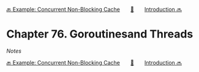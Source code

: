 [🔙 Example: Concurrent Non-Blocking Cache][previous-chapter]&nbsp;&nbsp;&nbsp;&nbsp;&nbsp;&nbsp;&nbsp;[🏡][readme]&nbsp;&nbsp;&nbsp;&nbsp;&nbsp;&nbsp;&nbsp;[Introduction 🔜][upcoming-chapter]

# Chapter 76. Goroutinesand Threads

_Notes_

[🔙 Example: Concurrent Non-Blocking Cache][previous-chapter]&nbsp;&nbsp;&nbsp;&nbsp;&nbsp;&nbsp;&nbsp;[🏡][readme]&nbsp;&nbsp;&nbsp;&nbsp;&nbsp;&nbsp;&nbsp;[Introduction 🔜][upcoming-chapter]

[readme]: README.md
[previous-chapter]: ch075-example-concurrent-non-blocking-cache.md
[upcoming-chapter]: ch077-introduction.md